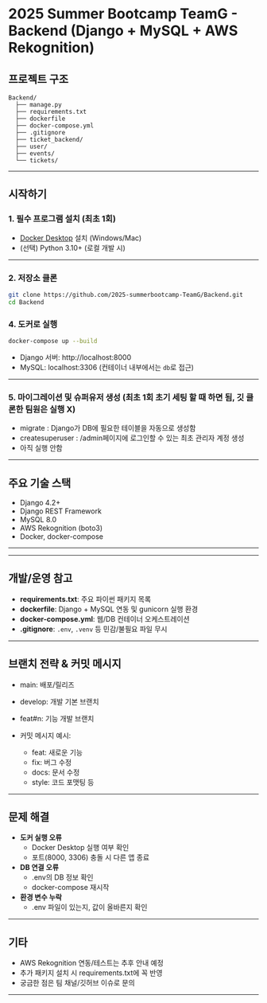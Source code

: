 # 2025 Summer Bootcamp TeamG - Backend (Django + MySQL + AWS Rekognition)

## 프로젝트 구조

```
Backend/
  ├── manage.py
  ├── requirements.txt
  ├── dockerfile
  ├── docker-compose.yml
  ├── .gitignore
  ├── ticket_backend/
  ├── user/
  ├── events/
  └── tickets/
```

---

## 시작하기

### 1. 필수 프로그램 설치 (최초 1회)

- [Docker Desktop](https://www.docker.com/products/docker-desktop/) 설치 (Windows/Mac)
- (선택) Python 3.10+ (로컬 개발 시)

---

### 2. 저장소 클론

```bash
git clone https://github.com/2025-summerbootcamp-TeamG/Backend.git
cd Backend
```



### 4. 도커로 실행

```bash
docker-compose up --build
```
- Django 서버: http://localhost:8000
- MySQL: localhost:3306 (컨테이너 내부에서는 `db`로 접근)

---

### 5.  마이그레이션 및 슈퍼유저 생성 (최초 1회 초기 세팅 할 때 하면 됨, 깃 클론한 팀원은 실행 X)
- migrate : Django가 DB에 필요한 테이블을 자동으로 생성함 
- createsuperuser : /admin페이지에 로그인할 수 있는 최초 관리자 계정 생성
- 아직 실행 안함


---

## 주요 기술 스택

- Django 4.2+
- Django REST Framework
- MySQL 8.0
- AWS Rekognition (boto3)
- Docker, docker-compose

---



---

## 개발/운영 참고

- **requirements.txt**: 주요 파이썬 패키지 목록
- **dockerfile**: Django + MySQL 연동 및 gunicorn 실행 환경
- **docker-compose.yml**: 웹/DB 컨테이너 오케스트레이션
- **.gitignore**: `.env`, `.venv` 등 민감/불필요 파일 무시

---

## 브랜치 전략 & 커밋 메시지

- main: 배포/릴리즈
- develop: 개발 기본 브랜치
- feat#n: 기능 개발 브랜치

- 커밋 메시지 예시:
  - feat: 새로운 기능
  - fix: 버그 수정
  - docs: 문서 수정
  - style: 코드 포맷팅 등

---

## 문제 해결

- **도커 실행 오류**
  - Docker Desktop 실행 여부 확인
  - 포트(8000, 3306) 충돌 시 다른 앱 종료
- **DB 연결 오류**
  - .env의 DB 정보 확인
  - docker-compose 재시작
- **환경 변수 누락**
  - .env 파일이 있는지, 값이 올바른지 확인

---

## 기타

- AWS Rekognition 연동/테스트는 추후 안내 예정
- 추가 패키지 설치 시 requirements.txt에 꼭 반영
- 궁금한 점은 팀 채널/깃허브 이슈로 문의

---
